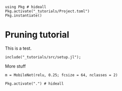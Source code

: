 <!--This file was generated, do not modify it.-->
````julia:ex1
using Pkg # hideall
Pkg.activate("_tutorials/Project.toml")
Pkg.instantiate()
````

# Pruning tutorial

This is a test.

````julia:ex2
include("_tutorials/src/setup.jl");
````

More stuff

````julia:ex3
m = MobileNet(relu, 0.25; fcsize = 64, nclasses = 2)
````

````julia:ex4
Pkg.activate(".") # hideall
````

